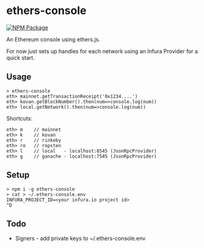 # ethers-console

[![NPM Package](https://img.shields.io/npm/v/ethers-console.svg?style=flat-square)](https://www.npmjs.org/package/ethers-console)

An Ethereum console using ethers.js.

For now just sets up handles for each network using an Infura Provider for a quick start.

## Usage

```
> ethers-console
eth> mainnet.getTransactionReceipt('0x1234....')
eth> kovan.getBlockNumber().then(num=>console.log(num))
eth> local.getNetwork().then(num=>console.log(num))
```

Shortcuts:
```
eth> m    // mainnet
eth> k    // kovan
eth> r    // rinkeby
eth> ro   // ropsten
eth> l    // local   - localhost:8545 (JsonRpcProvider)
eth> g    // ganache - localhost:7545 (JsonRpcProvider)
```

## Setup

```
> npm i -g ethers-console
> cat > ~/.ethers-console.env
INFURA_PROJECT_ID=<your infura.io project id>
^D
```

## Todo

* Signers - add private keys to ~/.ethers-console.env
